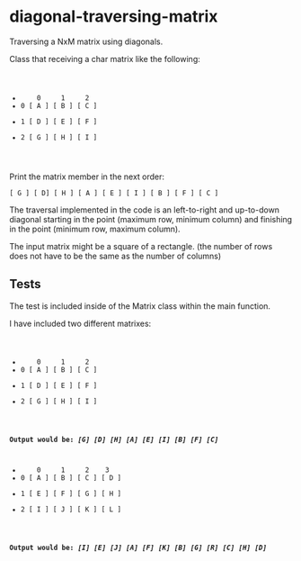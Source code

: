 diagonal-traversing-matrix
==========================

Traversing a NxM matrix using diagonals.

Class that receiving a char matrix like the following:

<pre><code>
<ul>
<li>    0     1     2
<li>0 [ A ] [ B ] [ C ]</li>
<li>1 [ D ] [ E ] [ F ]</li>
<li>2 [ G ] [ H ] [ I ]</li>
</ul>
</code></pre>

Print the matrix member in the next order:
 
<pre><code>[ G ] [ D] [ H ] [ A ] [ E ] [ I ] [ B ] [ F ] [ C ]</code></pre>

The traversal implemented in the code is an left-to-right and up-to-down
diagonal starting in the point (maximum row, minimum column) and finishing in
the point (minimum row, maximum column).

The input matrix might be a square of a rectangle. (the number of rows does
not have to be the same as the number of columns)

Tests
-----

The test is included inside of the Matrix class within the main function.

I have included two different matrixes:

<pre><code>
<ul>
<li>    0     1     2
<li>0 [ A ] [ B ] [ C ]</li>
<li>1 [ D ] [ E ] [ F ]</li>
<li>2 [ G ] [ H ] [ I ]</li>
</ul>

<b>Output would be: <i>[G] [D] [H] [A] [E] [I] [B] [F] [C]</i></b>

<ul>
<li>    0     1     2    3
<li>0 [ A ] [ B ] [ C ] [ D ]</li>
<li>1 [ E ] [ F ] [ G ] [ H ]</li>
<li>2 [ I ] [ J ] [ K ] [ L ]</li>
</ul>

<b>Output would be: <i>[I] [E] [J] [A] [F] [K] [B] [G] [R] [C] [H] [D]</i></b>

</code></pre>


